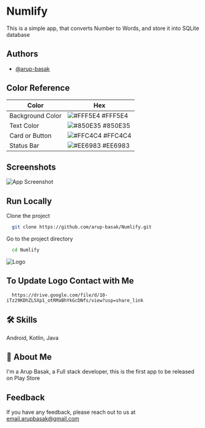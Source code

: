 
# Numlify

This is a simple app, that converts Number to Words, and store it into SQLite database


## Authors

- [@arup-basak](https://github.com/arup-basak)

## Color Reference

| Color             | Hex                                                                |
| ----------------- | ------------------------------------------------------------------ |
| Background Color | ![#FFF5E4](https://via.placeholder.com/10/FFF5E4?text=+) #FFF5E4 |
| Text Color | ![#850E35](https://via.placeholder.com/10/850E35?text=+) #850E35 |
| Card or Button | ![#FFC4C4](https://via.placeholder.com/10/FFC4C4?text=+) #FFC4C4 |
| Status Bar | ![#EE6983](https://via.placeholder.com/10/EE6983?text=+) #EE6983 |


## Screenshots

![App Screenshot](https://i.ibb.co/0syD20n/numlify-2.jpg)


## Run Locally

Clone the project

```bash
  git clone https://github.com/arup-basak/Numlify.git
```

Go to the project directory

```bash
  cd Numlify
```

![Logo](https://i.ibb.co/BPmDqbc/applogo.png)


## To Update Logo Contact with Me
```
  https://drive.google.com/file/d/10-iTz29KDhZLSXp1_otRMaBhYkGcDNfs/view?usp=share_link
```



## 🛠 Skills
Android, Kotlin, Java


## 🚀 About Me
I'm a Arup Basak, a Full stack developer, this is the first app to be released on Play Store


## Feedback

If you have any feedback, please reach out to us at email.arupbasak@gmail.com

